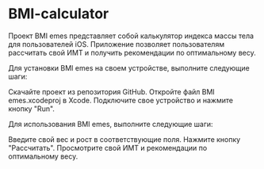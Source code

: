 # BMI-calculator

Проект BMI emes представляет собой калькулятор индекса массы тела для пользователей iOS. Приложение позволяет пользователям рассчитать свой ИМТ и получить рекомендации по оптимальному весу.

Для установки BMI emes на своем устройстве, выполните следующие шаги:

Скачайте проект из репозитория GitHub.
Откройте файл BMI emes.xcodeproj в Xcode.
Подключите свое устройство и нажмите кнопку "Run".

Для использования BMI emes, выполните следующие шаги:

Введите свой вес и рост в соответствующие поля.
Нажмите кнопку "Рассчитать".
Просмотрите свой ИМТ и рекомендации по оптимальному весу.
